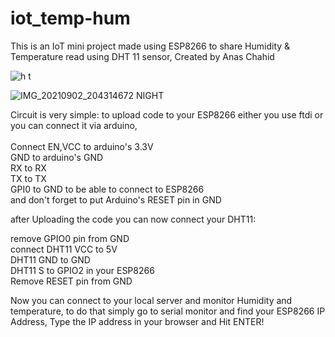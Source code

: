 # iot_temp-hum
This is an IoT mini project made using ESP8266 to share   Humidity &amp; Temperature read using DHT 11 sensor, Created by Anas Chahid

![h t](https://user-images.githubusercontent.com/64654197/131906557-4392db00-f8d9-44ec-8a03-c5fcaa6cd89d.png)


![IMG_20210902_204314672 NIGHT](https://user-images.githubusercontent.com/64654197/131906601-92dfed39-c640-41d5-b09a-702722a3fd1e.jpg)


Circuit is very simple: to upload code to your ESP8266 either you use ftdi or you can connect it via arduino,<br/>
<br/>
Connect EN,VCC to arduino's 3.3V<br/>
GND to arduino's GND<br/>
RX to RX<br/>
TX to TX<br/>
GPI0 to GND to be able to connect to ESP8266 <br/>
and don't forget to put Arduino's RESET pin in GND<br/>

after Uploading the code you can now connect your DHT11:<br/>

remove GPIO0 pin from GND<br/>
connect DHT11 VCC to 5V<br/>
DHT11 GND to GND<br/>
DHT11 S to GPIO2 in your ESP8266<br/>
Remove RESET pin from GND<br/>

Now you can connect to your local server and monitor Humidity and temperature, to do that simply go to serial monitor and find your ESP8266 IP Address, Type the IP address in your browser and Hit ENTER!<br/>




